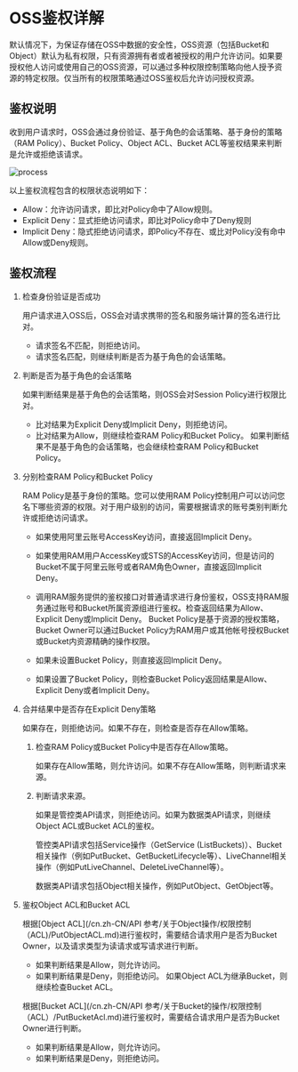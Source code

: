 # OSS鉴权详解

默认情况下，为保证存储在OSS中数据的安全性，OSS资源（包括Bucket和Object）默认为私有权限，只有资源拥有者或者被授权的用户允许访问。如果要授权他人访问或使用自己的OSS资源，可以通过多种权限控制策略向他人授予资源的特定权限。仅当所有的权限策略通过OSS鉴权后允许访问授权资源。

## 鉴权说明

收到用户请求时，OSS会通过身份验证、基于角色的会话策略、基于身份的策略（RAM Policy）、Bucket Policy、Object ACL、Bucket ACL等鉴权结果来判断是允许或拒绝该请求。

![process](https://static-aliyun-doc.oss-accelerate.aliyuncs.com/assets/img/zh-CN/6884128161/p254657.jpg)

以上鉴权流程包含的权限状态说明如下：

-   Allow：允许访问请求，即比对Policy命中了Allow规则。
-   Explicit Deny：显式拒绝访问请求，即比对Policy命中了Deny规则
-   Implicit Deny：隐式拒绝访问请求，即Policy不存在、或比对Policy没有命中Allow或Deny规则。

## 鉴权流程

1.  检查身份验证是否成功

    用户请求进入OSS后，OSS会对请求携带的签名和服务端计算的签名进行比对。

    -   请求签名不匹配，则拒绝访问。
    -   请求签名匹配，则继续判断是否为基于角色的会话策略。
2.  判断是否为基于角色的会话策略

    如果判断结果是基于角色的会话策略，则OSS会对Session Policy进行权限比对。

    -   比对结果为Explicit Deny或Implicit Deny，则拒绝访问。
    -   比对结果为Allow，则继续检查RAM Policy和Bucket Policy。
    如果判断结果不是基于角色的会话策略，也会继续检查RAM Policy和Bucket Policy。

3.  分别检查RAM Policy和Bucket Policy

    RAM Policy是基于身份的策略。您可以使用RAM Policy控制用户可以访问您名下哪些资源的权限。对于用户级别的访问，需要根据请求的账号类别判断允许或拒绝访问请求。

    -   如果使用阿里云账号AccessKey访问，直接返回Implicit Deny。
    -   如果使用RAM用户AccessKey或STS的AccessKey访问，但是访问的Bucket不属于阿里云账号或者RAM角色Owner，直接返回Implicit Deny。
    -   调用RAM服务提供的鉴权接口对普通请求进行身份鉴权，OSS支持RAM服务通过账号和Bucket所属资源组进行鉴权。检查返回结果为Allow、Explicit Deny或Implicit Deny。
    Bucket Policy是基于资源的授权策略，Bucket Owner可以通过Bucket Policy为RAM用户或其他帐号授权Bucket或Bucket内资源精确的操作权限。

    -   如果未设置Bucket Policy，则直接返回Implicit Deny。
    -   如果设置了Bucket Policy，则检查Bucket Policy返回结果是Allow、Explicit Deny或者Implicit Deny。
4.  合并结果中是否存在Explicit Deny策略

    如果存在，则拒绝访问。如果不存在，则检查是否存在Allow策略。

    1.  检查RAM Policy或Bucket Policy中是否存在Allow策略。

        如果存在Allow策略，则允许访问。如果不存在Allow策略，则判断请求来源。

    2.  判断请求来源。

        如果是管控类API请求，则拒绝访问。如果为数据类API请求，则继续Object ACL或Bucket ACL的鉴权。

        管控类API请求包括Service操作（GetService \(ListBuckets\)）、Bucket相关操作（例如PutBucket、GetBucketLifecycle等）、LiveChannel相关操作（例如PutLiveChannel、DeleteLiveChannel等）。

        数据类API请求包括Object相关操作，例如PutObject、GetObject等。

5.  鉴权Object ACL和Bucket ACL

    根据[Object ACL](/cn.zh-CN/API 参考/关于Object操作/权限控制（ACL)/PutObjectACL.md)进行鉴权时，需要结合请求用户是否为Bucket Owner，以及请求类型为读请求或写请求进行判断。

    -   如果判断结果是Allow，则允许访问。
    -   如果判断结果是Deny，则拒绝访问。
    如果Object ACL为继承Bucket，则继续检查Bucket ACL。

    根据[Bucket ACL](/cn.zh-CN/API 参考/关于Bucket的操作/权限控制（ACL）/PutBucketAcl.md)进行鉴权时，需要结合请求用户是否为Bucket Owner进行判断。

    -   如果判断结果是Allow，则允许访问。
    -   如果判断结果是Deny，则拒绝访问。

